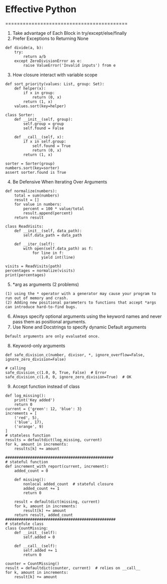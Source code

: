 # Effective Python
==========================================
1. Take advantage of Each Block in try/except/else/finally
2. Prefer Exceptions to Returning None
```
def divide(a, b):
	try:
		return a/b
	except ZeroDivisionError as e:
		raise ValueError('Invalid inputs') from e
```
3. How closure interact with variable scope
```
def sort_priority(values: List, group: Set):
	def helper(x):
		if x in group:
			return (0, x)
		return (1, x)
	values.sort(key=helper)

class Sorter:
	def __init__(self, group):
		self.group = group
		self.found = False

	def __call__(self, x):
		if x in self.group:
			self.found = True
			return (0, x)
		return (1, x)

sorter = Sorter(group)
numbers.sort(key=sorter)
assert sorter.found is True
```
4. Be Defensive When Iterating Over Arguments
```
def normalize(numbers):
	total = sum(numbers)
	result = []
	for value in numbers:
		percent = 100 * value/total
		result.append(percent)
	return result

class ReadVisits:
	def __init__(self, data_path):
		self.data_path = data_path

	def __iter_(self):
		with open(self.data_path) as f:
			for line in f:
				yield int(line)

visits = ReadVisits(path)
percentages = normalize(visits)
print(percentages)
```
5. *arg as arguments (2 problems)
```
(1) using the * operator with a generator may cause your program to run out of memory and crash.
(2) Adding new positional parameters to functions that accept *args can introduce hard-to-find bugs.
```
6. Always specify optional arguments using the keyword names and never pass them as positional arguments.
7. Use None and Docstrings to specify dynamic Default arguments
```
Default arguments are only evaluated once.
```
8. Keyword-only arguments
```
def safe_division_c(number, divisor, *, ignore_overflow=False, ignore_zero_division=False)

# calling
safe_division_c(1.0, 0, True, False)  # Error
safe_division_c(1.0, 0, ignore_zero_division=True)  # OK
```
9. Accept function instead of class
```
def log_missing():
	print('Key added')
	return 0
current = {'green': 12, 'blue': 3}
increments = [
	('red', 5),
	('blue', 17),
	('orange', 9)
]
# stateless function
results = defaultdict(log_missing, current)
for k, amount in increments:
	results[k] += amount

################################################
# stateful function
def increment_with_report(current, increment):
	added_count = 0

	def missing():
		nonlocal added_count  # stateful closure
		added_count += 1
		return 0

	result = defaultdict(missing, current)
	for k, amount in increments:
		result[k] += amount
	return result, added_count
#################################################
# statefule class
class CountMissing:
	def __init__(self):
		self.added = 0

	def __call__(self):
		self.added += 1
		return 0

counter = CountMissing()
result = defaultdict(counter, current)  # relies on __call__
for k, amount in increments:
	result[k] += amount

```